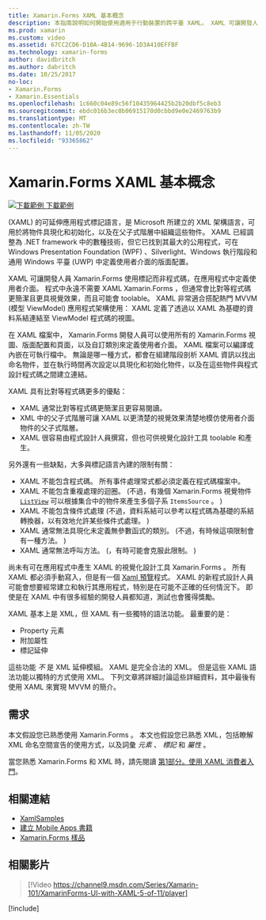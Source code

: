 ```yaml
---
title: Xamarin.Forms XAML 基本概念
description: 本指南說明如何開始使用適用于行動裝置的跨平臺 XAML。 XAML 可讓開發人員 Xamarin.Forms 使用標記而非程式碼，在應用程式中定義使用者介面。
ms.prod: xamarin
ms.custom: video
ms.assetid: 67CC2CD6-D10A-4B14-9696-1D3A410EFFBF
ms.technology: xamarin-forms
author: davidbritch
ms.author: dabritch
ms.date: 10/25/2017
no-loc:
- Xamarin.Forms
- Xamarin.Essentials
ms.openlocfilehash: 1c660c04e89c56f10435964425b2b20dbf5c8eb3
ms.sourcegitcommit: ebdc016b3ec0b06915170d0cbbd9e0e2469763b9
ms.translationtype: MT
ms.contentlocale: zh-TW
ms.lasthandoff: 11/05/2020
ms.locfileid: "93365862"
---
```

# <a name="no-locxamarinforms-xaml-basics"></a>Xamarin.Forms XAML 基本概念

[![下載範例](~/media/shared/download.png) 下載範例](/samples/xamarin/xamarin-forms-samples/xamlsamples)

 (XAML) 的可延伸應用程式標記語言，是 Microsoft 所建立的 XML 架構語言，可用於將物件具現化和初始化，以及在父子式階層中組織這些物件。 XAML 已經調整為 .NET framework 中的數種技術，但它已找到其最大的公用程式，可在 Windows Presentation Foundation (WPF) 、Silverlight、Windows 執行階段和通用 Windows 平臺 (UWP) 中定義使用者介面的版面配置。

XAML 可讓開發人員 Xamarin.Forms 使用標記而非程式碼，在應用程式中定義使用者介面。 程式中永遠不需要 XAML Xamarin.Forms ，但通常會比對等程式碼更簡潔且更具視覺效果，而且可能會 toolable。 XAML 非常適合搭配熱門 MVVM (模型 ViewModel) 應用程式架構使用： XAML 定義了透過以 XAML 為基礎的資料系結連結至 ViewModel 程式碼的視圖。

在 XAML 檔案中， Xamarin.Forms 開發人員可以使用所有的 Xamarin.Forms 視圖、版面配置和頁面，以及自訂類別來定義使用者介面。 XAML 檔案可以編譯或內嵌在可執行檔中。 無論是哪一種方式，都會在組建階段剖析 XAML 資訊以找出命名物件，並在執行時間再次設定以具現化和初始化物件，以及在這些物件與程式設計程式碼之間建立連結。

XAML 具有比對等程式碼更多的優點：

- XAML 通常比對等程式碼更簡潔且更容易閱讀。
- XML 中的父子式階層可讓 XAML 以更清楚的視覺效果清楚地模仿使用者介面物件的父子式階層。
- XAML 很容易由程式設計人員撰寫，但也可供視覺化設計工具 toolable 和產生。

另外還有一些缺點，大多與標記語言內建的限制有關：

- XAML 不能包含程式碼。 所有事件處理常式都必須定義在程式碼檔案中。
- XAML 不能包含重複處理的迴圈。  (不過，有幾個 Xamarin.Forms 視覺物件  [`ListView`](xref:Xamarin.Forms.ListView) 可以根據集合中的物件來產生多個子系 `ItemsSource` 。 ) 
- XAML 不能包含條件式處理 (不過，資料系結可以參考以程式碼為基礎的系結轉換器，以有效地允許某些條件式處理。 ) 
- XAML 通常無法具現化未定義無參數函式的類別。  (不過，有時候這項限制會有一種方法。 ) 
- XAML 通常無法呼叫方法。  (，有時可能會克服此限制。 ) 

尚未有可在應用程式中產生 XAML 的視覺化設計工具 Xamarin.Forms 。 所有 XAML 都必須手動寫入，但是有一個 [Xaml 預覽](~/xamarin-forms/xaml/xaml-previewer/index.md)程式。 XAML 的新程式設計人員可能會想要經常建立和執行其應用程式，特別是在可能不正確的任何情況下。 即使是在 XAML 中有很多經驗的開發人員都知道，測試也會獲得獎勵。

XAML 基本上是 XML，但 XAML 有一些獨特的語法功能。 最重要的是：

- Property 元素
- 附加屬性
- 標記延伸

這些功能 *不* 是 XML 延伸模組。 XAML 是完全合法的 XML。 但是這些 XAML 語法功能以獨特的方式使用 XML。 下列文章將詳細討論這些詳細資料，其中最後有使用 XAML 來實現 MVVM 的簡介。

## <a name="requirements"></a>需求

本文假設您已熟悉使用 Xamarin.Forms 。 本文也假設您已熟悉 XML，包括瞭解 XML 命名空間宣告的使用方式，以及詞彙 *元素* 、 *標記* 和 *屬性* 。

當您熟悉 Xamarin.Forms 和 XML 時，請先閱讀 [第1部分。使用 XAML 消費者入門](~/xamarin-forms/xaml/xaml-basics/get-started-with-xaml.md)。

## <a name="related-links"></a>相關連結

- [XamlSamples](/samples/xamarin/xamarin-forms-samples/xamlsamples)
- [建立 Mobile Apps 書籍](~/xamarin-forms/creating-mobile-apps-xamarin-forms/index.md)
- [Xamarin.Forms 樣品](/samples/browse/?products=xamarin&term=Xamarin.Forms)

## <a name="related-video"></a>相關影片

> [!Video https://channel9.msdn.com/Series/Xamarin-101/XamarinForms-UI-with-XAML-5-of-11/player]

[!include[](~/essentials/includes/xamarin-show-essentials.md)]
